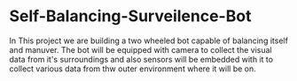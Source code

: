 # Self-Balancing-Surveilence-Bot

In This project we are building a two wheeled bot capable of balancing itself and manuver. The bot will be equipped with camera to collect the visual data from it's surroundings and also sensors will be embedded with it to collect various data from thw outer environment where it will be on.
